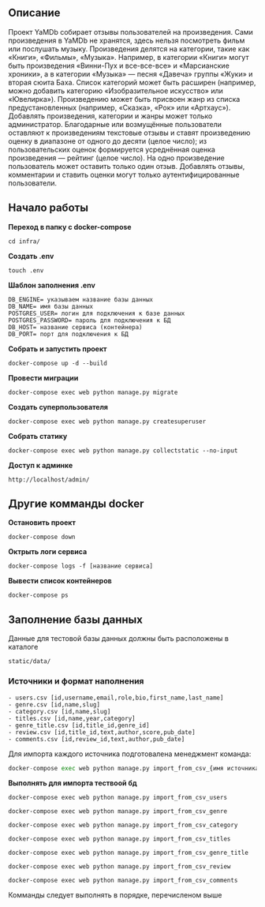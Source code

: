## Описание
Проект YaMDb собирает отзывы пользователей на произведения. Сами произведения в YaMDb не хранятся, здесь нельзя посмотреть фильм или послушать музыку.
Произведения делятся на категории, такие как «Книги», «Фильмы», «Музыка». Например, в категории «Книги» могут быть произведения «Винни-Пух и все-все-все» и «Марсианские хроники», а в категории «Музыка» — песня «Давеча» группы «Жуки» и вторая сюита Баха. Список категорий может быть расширен (например, можно добавить категорию «Изобразительное искусство» или «Ювелирка»).
Произведению может быть присвоен жанр из списка предустановленных (например, «Сказка», «Рок» или «Артхаус»).
Добавлять произведения, категории и жанры может только администратор.
Благодарные или возмущённые пользователи оставляют к произведениям текстовые отзывы и ставят произведению оценку в диапазоне от одного до десяти (целое число); из пользовательских оценок формируется усреднённая оценка произведения — рейтинг (целое число). На одно произведение пользователь может оставить только один отзыв.
Добавлять отзывы, комментарии и ставить оценки могут только аутентифицированные пользователи.

## Начало работы 
**Переход в папку с docker-compose**

    cd infra/
**Создать .env**

    touch .env
**Шаблон заполнения .env**
~~~
DB_ENGINE= указываем название базы данных
DB_NAME= имя базы данных
POSTGRES_USER= логин для подключения к базе данных
POSTGRES_PASSWORD= пароль для подключения к БД
DB_HOST= название сервиса (контейнера)
DB_PORT= порт для подключения к БД
~~~

**Собрать и запустить проект**

    docker-compose up -d --build

**Провести миграции**

    docker-compose exec web python manage.py migrate    
**Создать суперпользователя**

    docker-compose exec web python manage.py createsuperuser 
    
**Собрать статику**

    docker-compose exec web python manage.py collectstatic --no-input 
    
**Доступ к админке**

    http://localhost/admin/ 
## Другие комманды docker 
**Остановить проект**

    docker-compose down
**Октрыть логи сервиса**

    docker-compose logs -f [название сервиса]
   **Вывести список контейнеров**
   
    docker-compose ps
   
   ## Заполнение базы данных
   Данные для тестовой базы данных должны быть расположены в каталоге
```
static/data/
```
### Источники и формат наполнения

	- users.csv [id,username,email,role,bio,first_name,last_name]
	- genre.csv [id,name,slug]
	- category.csv [id,name,slug]
	- titles.csv [id,name,year,category]
	- genre_title.csv [id,title_id,genre_id]
	- review.csv [id,title_id,text,author,score,pub_date]
	- comments.csv [id,review_id,text,author,pub_date]

Для импорта каждого источника подготовалена менеджмент команда:
```python
docker-compose exec web python manage.py import_from_csv_{имя источника}
```
**Выполнять для импорта тествоой бд**

    docker-compose exec web python manage.py import_from_csv_users

    docker-compose exec web python manage.py import_from_csv_genre
    
    docker-compose exec web python manage.py import_from_csv_category
    
    docker-compose exec web python manage.py import_from_csv_titles
    
    docker-compose exec web python manage.py import_from_csv_genre_title
    
    docker-compose exec web python manage.py import_from_csv_review
    
    docker-compose exec web python manage.py import_from_csv_comments
    

Комманды следует выполнять в порядке, перечисленом выше
